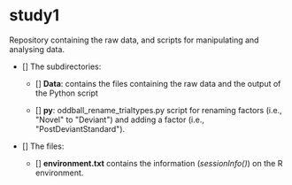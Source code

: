 # study1
Repository containing the raw data, and scripts for manipulating and analysing data. 

- [] The subdirectories:

  - [] **Data**: contains the files containing the raw data and the output of the Python script

  - [] **py**: oddball_rename_trialtypes.py script for renaming factors (i.e., "Novel" to "Deviant") and adding a factor (i.e.,        "PostDeviantStandard").
- [] The files:
  - [] **environment.txt** contains the information (*sessionInfo()*) on the R environment. 
